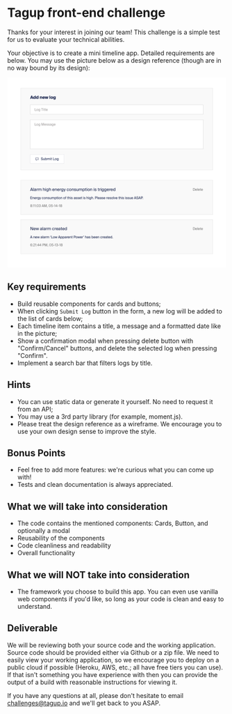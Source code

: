 # Tagup front-end challenge

Thanks for your interest in joining our team! This challenge is a simple test for us to evaluate your technical abilities.

Your objective is to create a mini timeline app. Detailed requirements are below. You may use the picture below as a design reference (though are in no way bound by its design):

![design reference](./design-reference.png)

## Key requirements
- Build reusable components for cards and buttons;
- When clicking `Submit Log` button in the form, a new log will be added to the list of cards below;
- Each timeline item contains a title, a message and a formatted date like in the picture;
- Show a confirmation modal when pressing delete button with "Confirm/Cancel" buttons, and delete the selected log when pressing "Confirm".
- Implement a search bar that filters logs by title.

## Hints
- You can use static data or generate it yourself. No need to request it from an API;
- You may use a 3rd party library (for example, moment.js).
- Please treat the design reference as a wireframe. We encourage you to use your own design sense to improve the style.

## Bonus Points
- Feel free to add more features: we're curious what you can come up with!
- Tests and clean documentation is always appreciated.

## What we will take into consideration
- The code contains the mentioned components: Cards, Button, and optionally a modal
- Reusability of the components
- Code cleanliness and readability
- Overall functionality

## What we will NOT take into consideration
- The framework you choose to build this app. You can even use vanilla web components if you'd like, so long as your code is clean and easy to understand.

## Deliverable

We will be reviewing both your source code and the working application. Source code should be provided either via Github or a zip file. We need to easily view your working application, so we encourage you to deploy on a public cloud if possible (Heroku, AWS, etc.; all have free tiers you can use). If that isn't something you have experience with then you can provide the output of a build with reasonable instructions for viewing it.


If you have any questions at all, please don't hesitate to email [challenges@tagup.io](mailto:challenges@tagup.io) and we'll get back to you ASAP.

